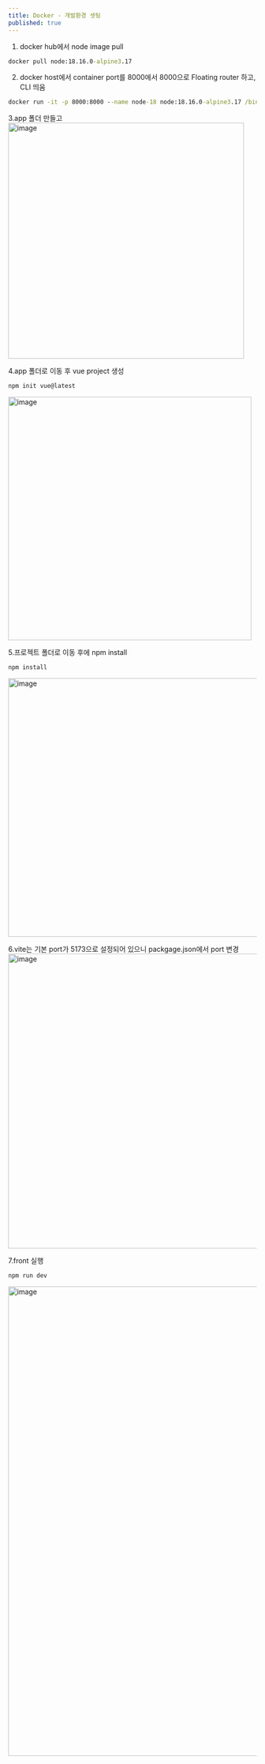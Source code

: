 ```yaml
---
title: Docker - 개발환경 셋팅
published: true
---
```

1. docker hub에서 node image pull
```cmd
docker pull node:18.16.0-alpine3.17
```
2. docker host에서 container port를 8000에서 8000으로 Floating router 하고, CLI 띄움
```cmd
docker run -it -p 8000:8000 --name node-18 node:18.16.0-alpine3.17 /bin/sh
```

3.app 폴더 만들고
<img width="478" alt="image" src="https://user-images.githubusercontent.com/88364980/234478298-0f934eb2-c686-4d59-9fac-94ff39212fe3.png">

4.app 폴더로 이동 후 vue project 생성
```cmd
npm init vue@latest
```
<img width="493" alt="image" src="https://user-images.githubusercontent.com/88364980/234478709-80c50572-132b-457c-86cf-0fb4ba2f5969.png">

5.프로젝트 폴더로 이동 후에 npm install
```cmd
npm install
```
<img width="524" alt="image" src="https://user-images.githubusercontent.com/88364980/234479058-b7d3b022-b41e-43aa-b476-a63970141d02.png">

6.vite는 기본 port가 5173으로 설정되어 있으니 packgage.json에서 port 변경
<img width="597" alt="image" src="https://user-images.githubusercontent.com/88364980/234479786-025e0f61-ed23-4841-9812-48eb4e7900ae.png">

7.front 실행
```cmd
npm run dev
```
<img width="951" alt="image" src="https://user-images.githubusercontent.com/88364980/234479933-678ab913-d3ce-4598-ba2b-cdb49c0e007e.png">




